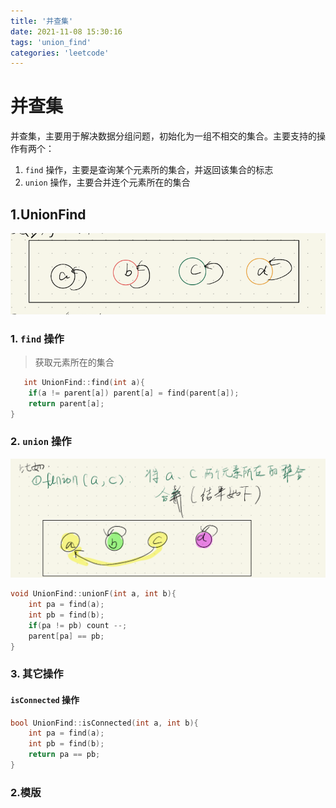 ```yaml
---
title: '并查集' 
date: 2021-11-08 15:30:16 
tags: 'union_find'
categories: 'leetcode'
---
```

# 并查集
并查集，主要用于解决数据分组问题，初始化为一组不相交的集合。主要支持的操作有两个：
1. `find` 操作，主要是查询某个元素所的集合，并返回该集合的标志
2. `union` 操作，主要合并连个元素所在的集合

## 1.UnionFind

![初始化](../static/images/截屏2021-11-17%20上午10.15.33.png)

### 1. `find` 操作

> 获取元素所在的集合


```c++
   int UnionFind::find(int a){
    if(a != parent[a]) parent[a] = find(parent[a]);
    return parent[a]; 
}
```
### 2. `union` 操作

![](../static/images/截屏2021-11-17%20上午10.21.08.png)

```c++
void UnionFind::unionF(int a, int b){
    int pa = find(a);
    int pb = find(b);
    if(pa != pb) count --;
    parent[pa] == pb;
}
```

### 3. 其它操作

#### `isConnected` 操作
```c++
bool UnionFind::isConnected(int a, int b){
    int pa = find(a);
    int pb = find(b);
    return pa == pb;
}
```

### 2.模版
